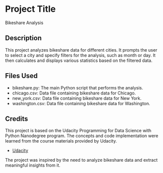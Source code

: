 # Project Title

Bikeshare Analysis

## Description

This project analyzes bikeshare data for different cities. It prompts the user to select a city and specify filters for the analysis, such as month or day. It then calculates and displays various statistics based on the filtered data.

## Files Used

- bikeshare.py: The main Python script that performs the analysis.
- chicago.csv: Data file containing bikeshare data for Chicago.
- new_york.csv: Data file containing bikeshare data for New York.
- washington.csv: Data file containing bikeshare data for Washington.

## Credits

This project is based on the Udacity Programming for Data Science with Python Nanodegree program. The concepts and code implementation were learned from the course materials provided by Udacity.

- [Udacity](https://www.udacity.com/course/programming-for-data-science-nanodegree--nd104)

The project was inspired by the need to analyze bikeshare data and extract meaningful insights from it.

